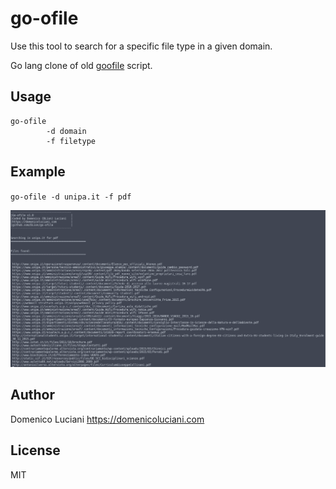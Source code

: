 # go-ofile
Use this tool to search for a specific file type in a given domain.

Go lang clone of old [goofile](http://tools.kali.org/information-gathering/goofile) script.

## Usage

```
go-ofile
		-d domain
		-f filetype
```

## Example

`go-ofile -d unipa.it -f pdf`

![screenshot](screenshot.png)

## Author

Domenico Luciani
https://domenicoluciani.com

## License

MIT
